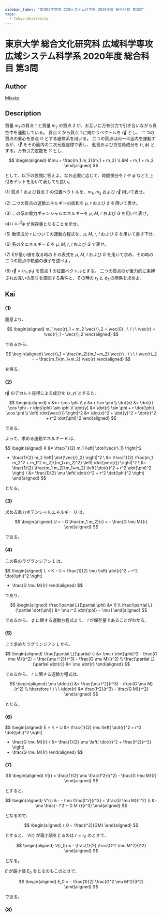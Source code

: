 ```yaml
---
sidebar_label: "広域科学専攻 広域システム科学系 2020年度 総合科目 第3問"
tags:
  - Tokyo-University
---
```

# 東京大学 総合文化研究科 広域科学専攻 広域システム科学系 2020年度 総合科目 第3問

## **Author**
[Miyake](https://miyake.github.io/exams/index.html)

## **Description**
質量 $m_1$ の質点 $1$ と質量 $m_2$ の質点 $2$ が、お互いに万有引力で引き合いながら真空中を運動している。
質点 $2$ から質点 $1$ に向かうベクトルを $\vec{r}$ とし、
二つの質点の重心を原点 $\text{O}$ とする座標系を用いる。
二つの質点は同一平面内を運動するが、$\vec{r}$ をその面内の二次元極座標で表し、
動径および方位角成分を $(r, \phi)$ とする。万有引力定数を $G$ とし、

$$
\begin{aligned}
&\mu = \frac{m_1 m_2}{m_1 + m_2} \\
&M = m_1 + m_2
\end{aligned}
$$

として、以下の設問に答えよ。なお必要に応じて、時間微分を $\dot{r}$ や $\dot{\phi}$ などと上付きドットを用いて表しても良い。

(1) 質点 $1$ および質点 $2$ の位置ベクトルを、$m_1$, $m_2$ および $\vec{r}$ 用いて表せ。

(2) 二つの質点の運動エネルギーの総和を $\mu$, $r$ および $\phi$ を用いて表せ。

(3) この系の重力ポテンシャルエネルギーを $\mu$, $M$, $r$ および $G$ を用いて表せ。

(4) $l \equiv r^2 \phi$ が保存量となることを示せ。

(5) 動径成分 $r$ についての運動方程式を、$\mu$, $M$, $r$, $l$ および $G$ を用いて書き下せ。

(6) 系の全エネルギー $E$ を $\mu$, $M$, $r$, $l$ および $G$ で表せ。

(7) $E$が最小値を取る時の $E$ の表式を $\mu$, $M$, $l$ および $G$ を用いて求め、その時の二つの質点の軌道の様子を述べよ。

(8) $\vec{r}=(r_1, \phi_1)$ を質点 $1$ の位置ベクトルとする。
二つの質点のが重力的に束縛されお互いの周りを周回する条件と、その時の $r_1$ と $\phi_1$ の関係を求めよ。

## **Kai**
### (1)
題意より、

$$
\begin{aligned}
m_1 \vec{r}_1 + m_2 \vec{r}_2 = \vec{0}
, \ \ \ \ 
\vec{r} = \vec{r}_1 - \vec{r}_2
\end{aligned}
$$

であるから、

$$
\begin{aligned}
\vec{r}_1 = \frac{m_2}{m_1+m_2} \vec{r}
, \ \ \ \ 
\vec{r}_2 = - \frac{m_1}{m_1+m_2} \vec{r}
\end{aligned}
$$

を得る。

### (2)
$\vec{r}$ のデカルト座標による成分を $(x,y)$ とすると、

$$
\begin{aligned}
x &= r \cos \phi
\\
y &= r \sin \phi
\\
\dot{x} &= \dot{r} \cos \phi - r \dot{\phi} \sin \phi
\\
\dot{y} &= \dot{r} \sin \phi + r \dot{\phi} \cos \phi
\\
\left| \dot{\vec{r}} \right|^2
&= \dot{x}^2 + \dot{y}^2
= \dot{r}^2 + r^2 \dot{\phi}^2
\end{aligned}
$$

である。

よって、求める運動エネルギー $K$ は、

$$
\begin{aligned}
K
&= \frac{1}{2} m_1 \left| \dot{\vec{r}_1} \right|^2
+ \frac{1}{2} m_2 \left| \dot{\vec{r}_2} \right|^2
\\
&= \frac{1}{2} \frac{m_1 m_2^2 + m_1^2 m_2}{(m_1+m_2)^2}
\left| \dot{\vec{r}} \right|^2
\\
&= \frac{1}{2} \frac{m_1 m_2}{m_1+m_2}
\left( \dot{r}^2 + r^2 \dot{\phi}^2 \right)
\\
&= \frac{1}{2} \mu \left( \dot{r}^2 + r^2 \dot{\phi}^2 \right)
\end{aligned}
$$

となる。

### (3)
求める重力ポテンシャルエネルギー $U$ は、

$$
\begin{aligned}
U = - G \frac{m_1 m_2}{r}
= - \frac{G \mu M}{r}
\end{aligned}
$$

である。

### (4)
この系のラグランジアン $L$ は、

$$
\begin{aligned}
L = K - U
= \frac{1}{2} \mu \left( \dot{r}^2 + r^2 \dot{\phi}^2 \right)
+ \frac{G \mu M}{r}
\end{aligned}
$$

であり、

$$
\begin{aligned}
\frac{\partial L}{\partial \phi}
&= 0
\\
\frac{\partial L}{\partial \dot{\phi}}
&= \mu r^2 \dot{\phi}
= \mu l
\end{aligned}
$$

であるから、 $\phi$ に関する運動方程式より、
$l$ が保存量であることがわかる。

### (5)
上で求めたラグランジアン $L$ から、

$$
\begin{aligned}
\frac{\partial L}{\partial r}
&= \mu r \dot{\phi}^2 - \frac{G \mu M}{r^2}
= \frac{\mu l^2}{r^3} - \frac{G \mu M}{r^2}
\\
\frac{\partial L}{\partial \dot{r}}
&= \mu \dot{r}
\end{aligned}
$$

であるから、 $r$ に関する運動方程式は、

$$
\begin{aligned}
\mu \ddot{r}
&= \frac{\mu l^2}{r^3} - \frac{G \mu M}{r^2}
\\
\therefore \ \ \ \ 
\ddot{r}
&= \frac{l^2}{r^3} - \frac{G M}{r^2}
\end{aligned}
$$

となる。

### (6)

$$
\begin{aligned}
E = K + U
&= \frac{1}{2} \mu \left( \dot{r}^2 + r^2 \dot{\phi}^2 \right)
- \frac{G \mu M}{r}
\\
&= \frac{1}{2} \mu \left( \dot{r}^2 + \frac{l^2}{r^2} \right)
- \frac{G \mu M}{r}
\end{aligned}
$$

### (7)

$$
\begin{aligned}
V(r)
= \frac{1}{2} \mu \frac{l^2}{r^2} - \frac{G \mu M}{r}
\end{aligned}
$$

とすると、

$$
\begin{aligned}
V'(r)
&= - \mu \frac{l^2}{r^3} + \frac{G \mu M}{r^2}
\\
&= \mu \frac{- l^2 + G M r}{r^3}
\end{aligned}
$$

となるので、

$$
\begin{aligned}
r_0 = \frac{l^2}{GM}
\end{aligned}
$$

とすると、 $V(r)$ が最小値をとるのは $r=r_0$ のときで、

$$
\begin{aligned}
V(r_0)
= - \frac{1}{2} \frac{G^2 \mu M^2}{l^2}
\end{aligned}
$$

となる。

$E$ が最小値 $E_0$ をとるのもこのときで、

$$
\begin{aligned}
E_0
= - \frac{1}{2} \frac{G^2 \mu M^2}{l^2}
\end{aligned}
$$

である。

### (8)